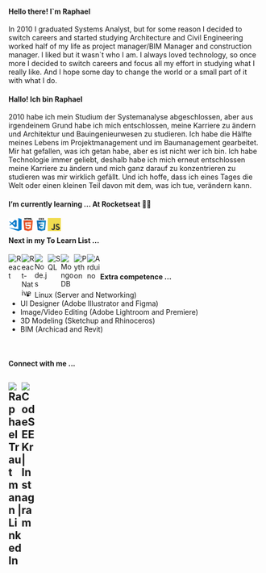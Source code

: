 
<!--
### Hi there 👋


**raphaeltrautmann/raphaeltrautmann** is a ✨ _special_ ✨ repository because its `README.md` (this file) appears on your GitHub profile.

Here are some ideas to get you started:

- 🔭 I’m currently working on ...
- 🌱 I’m currently learning ...
- 👯 I’m looking to collaborate on ...
- 🤔 I’m looking for help with ...
- 💬 Ask me about ...
- 📫 How to reach me: ...
- 😄 Pronouns: ...
- ⚡ Fun fact: ...
-->

#### Hello there! I`m Raphael

In 2010 I graduated Systems Analyst, but for some reason I decided to switch careers and started studying Architecture and Civil Engineering worked half of my life as project manager/BIM Manager and construction manager. I liked but it wasn`t who I am. I always loved technology, so once more I decided to switch careers and focus all my effort in studying what I really like. And I hope some day to change the world or a small part of it with what I do.
<br />

#### Hallo! Ich bin Raphael

2010 habe ich mein Studium der Systemanalyse abgeschlossen, aber aus irgendeinem Grund habe ich mich entschlossen, meine Karriere zu ändern und Architektur und Bauingenieurwesen zu studieren. Ich habe die Hälfte meines Lebens im Projektmanagement und im Baumanagement gearbeitet. Mir hat gefallen, was ich getan habe, aber es ist nicht wer ich bin. Ich habe Technologie immer geliebt, deshalb habe ich mich erneut entschlossen meine Karriere zu ändern und mich ganz darauf zu konzentrieren zu studieren was mir wirklich gefällt. Und ich hoffe, dass ich eines Tages die Welt oder einen kleinen Teil davon mit dem, was ich tue, verändern kann.
<br />

#### I’m currently learning ... At Rocketseat :purple_heart::rocket:

<img align="left" alt="Visual Studio Code" width="26px" src="https://raw.githubusercontent.com/github/explore/80688e429a7d4ef2fca1e82350fe8e3517d3494d/topics/visual-studio-code/visual-studio-code.png" />
<img align="left" alt="HTML5" width="26px" src="https://raw.githubusercontent.com/github/explore/80688e429a7d4ef2fca1e82350fe8e3517d3494d/topics/html/html.png" />
<img align="left" alt="CSS3" width="26px" src="https://raw.githubusercontent.com/github/explore/80688e429a7d4ef2fca1e82350fe8e3517d3494d/topics/css/css.png" />
<img align="left" alt="JavaScript" width="26px" src="https://raw.githubusercontent.com/github/explore/80688e429a7d4ef2fca1e82350fe8e3517d3494d/topics/javascript/javascript.png" />
<br />

#### Next in my To Learn List ...
<img align="left" alt="React" width="26px" src="https://e7.pngegg.com/pngimages/856/564/png-clipart-react-logo-javascript-front-and-back-ends-user-interface-others-miscellaneous-logo-thumbnail.png"/>
<img align="left" alt="React-Native" width="26px" src="https://e7.pngegg.com/pngimages/831/155/png-clipart-game-react-native-javascript-android-physics-symmetry-web-application-thumbnail.png"/>
<img align="left" alt="Node.js" width="26px" src="https://e7.pngegg.com/pngimages/477/472/png-clipart-node-js-javascript-react-logo-express-js-javascript-logo-text-trademark-thumbnail.png"/>
<img align="left" alt="SQL" width="26px" src="https://e7.pngegg.com/pngimages/170/924/png-clipart-microsoft-sql-server-microsoft-azure-sql-database-microsoft-text-logo-thumbnail.png"/>
<img align="left" alt="MongoDB" width="26px" src="https://e7.pngegg.com/pngimages/768/167/png-clipart-mongodb-nosql-document-oriented-database-nosql-icon-leaf-grass-thumbnail.png"/>
<img align="left" alt="Python" width="26px" src="https://e7.pngegg.com/pngimages/140/948/png-clipart-blue-and-yellow-logo-python-logo-programmer-fierce-python-s-cdr-angle-thumbnail.png"/>
<img align="left" alt="Arduino" width="26px" src="https://e7.pngegg.com/pngimages/143/1008/png-clipart-arduino-integrated-development-environment-open-source-hardware-computer-software-installation-skin-miscellaneous-electronics-thumbnail.png"/>
<br />

#### Extra competence ...

- Linux (Server and Networking)
- UI Designer (Adobe Illustrator and Figma)
- Image/Video Editing (Adobe Lightroom and Premiere)
- 3D Modeling (Sketchup and Rhinoceros)
- BIM (Archicad and Revit)
<br />

#### Connect with me ...

[<img align="left" alt="Raphael Trautmann | LinkedIn" width="26px" src="https://e7.pngegg.com/pngimages/93/587/png-clipart-linkedin-logo-linkedin-logo-computer-icons-business-symbol-linkedin-icon-miscellaneous-blue-thumbnail.png" />][linkedin]
[<img align="left" alt="CodeSEEKr | Instagram" width="28px" src="https://e7.pngegg.com/pngimages/138/961/png-clipart-instagram-logo-logo-sticker-decal-instagram-miscellaneous-text-thumbnail.png" />][instagram]
<br/>
---

[instagram]: https://instagram.com/codeseekr
[linkedin]: https://www.linkedin.com/in/raphaeltrautmann/
